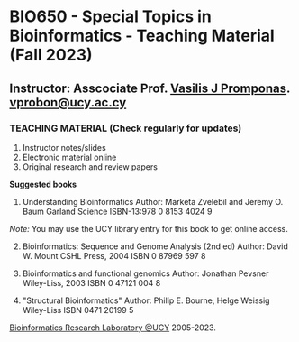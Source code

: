 # BIO650 - Special Topics in Bioinformatics - Teaching Material (Fall 2023)

## Instructor: Asscociate Prof. [Vasilis J Promponas](https://www.ucy.ac.cy/dir/el/component/comprofiler/userprofile/vprobon). [vprobon@ucy.ac.cy](mailto:vprobon@ucy.ac.cy)

### TEACHING MATERIAL (Check regularly for updates)

1. Instructor notes/slides
2. Electronic material online
3. Original research and review papers
   
**Suggested books**

1. Understanding Bioinformatics
Author: Marketa Zvelebil and Jeremy O. Baum
Garland Science
ISBN-13:978 0 8153 4024 9

*Note:* You may use the UCY library entry for this book to get online access.

2. Bioinformatics: Sequence and Genome Analysis (2nd ed)
Author: David W. Mount
CSHL Press, 2004
ISBN 0 87969 597 8

3. Bioinformatics and functional genomics
Author: Jonathan Pevsner
Wiley-Liss, 2003
ISBN 0 47121 004 8

4. "Structural Bioinformatics"
Author: Philip E. Bourne, Helge Weissig
Wiley-Liss
ISBN 0471 20199 5


[Bioinformatics Research Laboratory @UCY](https://vprobon.github.io/BRL-UCY) 2005-2023.
